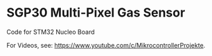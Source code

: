 # SGP30 Multi-Pixel Gas Sensor

Code for STM32 Nucleo Board

For Videos, see: <https://www.youtube.com/c/MikrocontrollerProjekte>.
